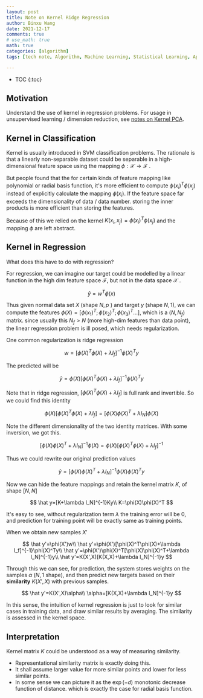 ```yaml
---
layout: post
title: Note on Kernel Ridge Regression
author: Binxu Wang
date: 2021-12-17 
comments: true
# use_math: true
math: true
categories: [algorithm]
tags: [tech note, Algorithm, Machine Learning, Statistical Learning, Applied Math, Linear Algebra, kernel method]

---
```


* TOC
{:toc}


## Motivation

Understand the use of kernel in regression problems. For usage in unsupervised learning / dimension reduction, see [notes on Kernel PCA](Note-on-Kernel-PCA.md). 

## Kernel in Classification

Kernel is usually introduced in SVM classification problems. The rationale is that a linearly non-separable dataset could be separable in a high-dimensional feature space using the mapping $\phi:\mathcal X\to\mathcal F$ . 

But people found that the for certain kinds of feature mapping like polynomial or radial basis function, it's more efficient to compute $\phi(x_i)^T\phi(x_j)$ instead of explicitly calculate the mapping $\phi(x_i)$. If the feature space far exceeds the dimensionality of data / data number. storing the inner products is more efficient than storing the features. 

Because of this we relied on the kernel $K(x_i,x_j)=\phi(x_i)^T\phi(x_j)$ and the mapping $\phi$ are left abstract. 

## Kernel in Regression

What does this have to do with regression?

For regression, we can imagine our target could be modelled by a linear function in the high dim feature space $\mathcal F$, but not in the data space $\mathcal X$ . 


$$
\hat y= w^T\phi(x)
$$


Thus given normal data set $X$ (shape $N,p$ ) and target $y$ (shape $N,1$), we can compute the features $\phi(X)=[\phi(x_1)^T;\phi(x_2)^T;\phi(x_3)^T...]$, which is a $(N,N_f)$ matrix. since usually this $N_f>N$ (more high-dim features than data point), the linear regression problem is ill posed, which needs regularization. 

One common regularization is ridge regression


$$
w=[\phi(X)^T\phi(X)+\lambda I_f]^{-1}\phi(X)^Ty
$$


The predicted will be 


$$
\hat y=\phi(X)[\phi(X)^T\phi(X)+\lambda I_f]^{-1}\phi(X)^Ty
$$


Note that in ridge regression, $[\phi(X)^T\phi(X)+\lambda I_f]$  is full rank and invertible. So we could find this identity 


$$
\phi(X)[\phi(X)^T\phi(X)+\lambda I_f]=[\phi(X)\phi(X)^T+\lambda I_N]\phi(X)
$$


Note the different dimensionality of the two identity matrices. With some inversion, we got this. 


$$
[\phi(X)\phi(X)^T+\lambda I_N]^{-1}\phi(X)=\phi(X)[\phi(X)^T\phi(X)+\lambda I_f]^{-1}
$$


Thus we could rewrite our original prediction values 


$$
\hat y=[\phi(X)\phi(X)^T+\lambda I_N]^{-1}\phi(X)\phi(X)^Ty
$$


Now we can hide the feature mappings and retain the kernel matrix $K$, of shape $[N,N]$ 


$$
\hat y=[K+\lambda I_N]^{-1}Ky\\
K=\phi(X)\phi(X)^T
$$


It's easy to see, without regularization term $\lambda$ the training error will be 0, and prediction for training point will be exactly same as training points. 

When we obtain new samples $X'$ 


$$
\hat y'=\phi(X')w\\
\hat y'=\phi(X')[\phi(X)^T\phi(X)+\lambda I_f]^{-1}\phi(X)^Ty\\
\hat y'=\phi(X')\phi(X)^T[\phi(X)\phi(X)^T+\lambda I_N]^{-1}y\\
\hat y'=K(X',X)[K(X,X)+\lambda I_N]^{-1}y
$$


Through this we can see, for prediction, the system stores weights on the samples $\alpha$ ($N,1$ shape), and then predict new targets based on their **similarity**   $K(X',X)$ with previous samples. 


$$
\hat y'=K(X',X)\alpha\\
\alpha=[K(X,X)+\lambda I_N]^{-1}y
$$


In this sense, the intuition of kernel regression is just to look for similar cases in training data, and draw similar results by averaging. The similarity is assessed in the kernel space. 

## Interpretation

Kernel matrix $K$ could be understood as a way of measuring similarity. 

* Representational similarity matrix is exactly doing this. 
* It shall assume larger value for more similar points and lower for less similar points. 
* In some sense we can picture it as the $\exp(-d)$ monotonic decrease function of distance. which is exactly the case for radial basis function. 

